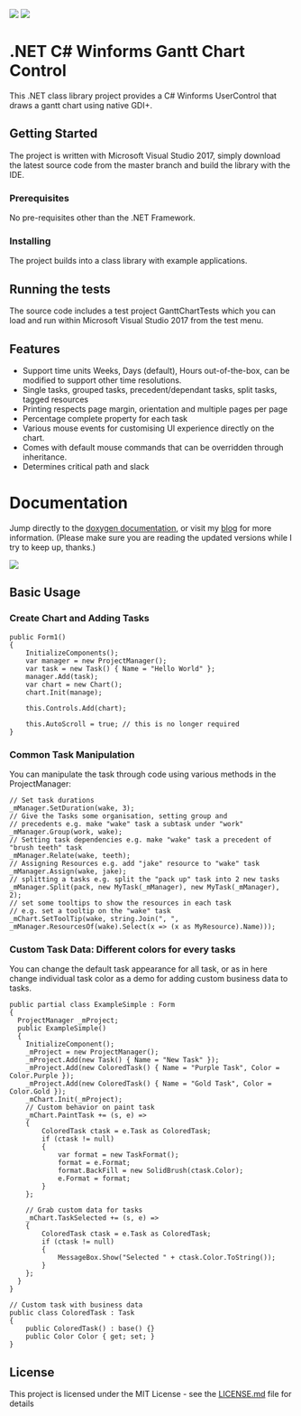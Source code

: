 ![](http://img.shields.io/badge/project%20status-stable%20and%20respond%20to%20queries-green.svg?style=flat)  ![](http://img.shields.io/badge/license-MIT-red.svg?style=flat)

# .NET C# Winforms Gantt Chart Control
This .NET class library project provides a C# Winforms UserControl that draws a gantt chart using native GDI+.

## Getting Started
The project is written with Microsoft Visual Studio 2017, simply download the latest source code from the master branch and build the library with the IDE.

### Prerequisites
No pre-requisites other than the .NET Framework.

### Installing
The project builds into a class library with example applications.

## Running the tests
The source code includes a test project GanttChartTests which you can load and run within Microsoft Visual Studio 2017 from the test menu.

## Features
* Support time units Weeks, Days (default), Hours out-of-the-box, can be modified to support other time resolutions.
* Single tasks, grouped tasks, precedent/dependant tasks, split tasks, tagged resources 
* Printing respects page margin, orientation and multiple pages per page
* Percentage complete property for each task
* Various mouse events for customising UI experience directly on the chart.
* Comes with default mouse commands that can be overridden through inheritance.
* Determines critical path and slack

# Documentation
Jump directly to the [doxygen documentation](http://www.jakesee.com/docs/ganttchart), or visit my [blog](http://www.jakesee.com/net-c-winforms-gantt-chart-control/) for more information. (Please make sure you are reading the updated versions while I try to keep up, thanks.)

![](http://www.jakesee.com/codeplex/ganttchart.jpg)

## Basic Usage
### Create Chart and Adding Tasks

	public Form1()
	{
	    InitializeComponents();
	    var manager = new ProjectManager();
	    var task = new Task() { Name = "Hello World" };
	    manager.Add(task);
	    var chart = new Chart();
	    chart.Init(manage);
	    
	    this.Controls.Add(chart);

	    this.AutoScroll = true; // this is no longer required
	}


### Common Task Manipulation
You can manipulate the task through code using various methods in the ProjectManager:


	// Set task durations
	_mManager.SetDuration(wake, 3);
	// Give the Tasks some organisation, setting group and
	// precedents e.g. make "wake" task a subtask under "work"
	_mManager.Group(work, wake);
	// Setting task dependencies e.g. make "wake" task a precedent of "brush teeth" task
	_mManager.Relate(wake, teeth);
	// Assigning Resources e.g. add "jake" resource to "wake" task
	_mManager.Assign(wake, jake);
	// splitting a tasks e.g. split the "pack up" task into 2 new tasks
	_mManager.Split(pack, new MyTask(_mManager), new MyTask(_mManager), 2);
	// set some tooltips to show the resources in each task
	// e.g. set a tooltip on the "wake" task
	_mChart.SetToolTip(wake, string.Join(", ", _mManager.ResourcesOf(wake).Select(x => (x as MyResource).Name)));

### Custom Task Data: Different colors for every tasks
You can change the default task appearance for all task, or as in here change individual task color as a demo for adding custom business data to tasks.

	public partial class ExampleSimple : Form
	{
	  ProjectManager _mProject;
	  public ExampleSimple()
	  {
	    InitializeComponent();
	    _mProject = new ProjectManager();
	    _mProject.Add(new Task() { Name = "New Task" });
	    _mProject.Add(new ColoredTask() { Name = "Purple Task", Color = Color.Purple });
	    _mProject.Add(new ColoredTask() { Name = "Gold Task", Color = Color.Gold });
	    _mChart.Init(_mProject);
	    // Custom behavior on paint task
	    _mChart.PaintTask += (s, e) =>
	    {
	        ColoredTask ctask = e.Task as ColoredTask;
	        if (ctask != null)
	        {
	            var format = new TaskFormat();
	            format = e.Format;
	            format.BackFill = new SolidBrush(ctask.Color);
	            e.Format = format;
	        }
	    };
			
	    // Grab custom data for tasks
	    _mChart.TaskSelected += (s, e) =>
	    {
	        ColoredTask ctask = e.Task as ColoredTask;
	        if (ctask != null)
	        {
	            MessageBox.Show("Selected " + ctask.Color.ToString());
	        }
	    };
	  }
	}

	// Custom task with business data
	public class ColoredTask : Task
	{
	    public ColoredTask() : base() {}
	    public Color Color { get; set; }
	}
## License
This project is licensed under the MIT License - see the [LICENSE.md](LICENSE.md) file for details
